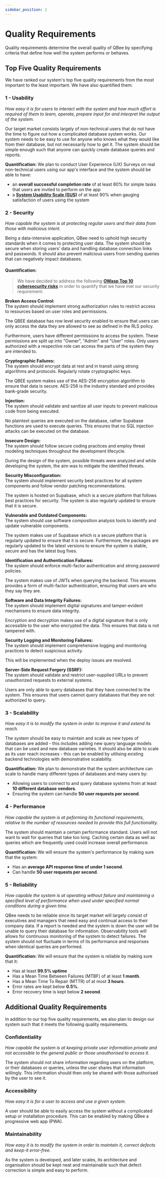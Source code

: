 ```yaml
---
sidebar_position: 2
---
```


# Quality Requirements

Quality requirements determine the overall quality of QBee by specifying criteria that define how well the system performs or behaves.

## Top Five Quality Requirements

We have ranked our system's top five quality requirements from the most important to the least important. We have also quantified them:

### 1 - Usability

*How easy it is for users to interact with the system and how much effort is required of them to learn, operate, prepare input for and interpret the output of the system.*

Our target market consists largely of non-technical users that do not have the time to figure out how a complicated database system works. Our system needs to be easy to use for anyone who knows what they would like from their database, but not necessarily how to get it. The system should be simple enough such that anyone can quickly create database queries and reports.

**Quantification:** We plan to conduct User Experience (UX) Surveys on real non-technical users using our app's interface and the system should be able to have:
- an **overall successful completion rate** of at least 80% for simple tasks that users are invited to perform on the app
- a [**System Usability Scale (SUS)**](https://usabilitygeek.com/how-to-use-the-system-usability-scale-sus-to-evaluate-the-usability-of-your-website/) of at least 90% when gauging satisfaction of users using the system

### 2 - Security

*How capable the system is at protecting regular users and their data from those with malicious intent.*

Being a data-intensive application, QBee need to uphold high security standards when it comes to protecting user data. The system should be secure when storing users’ data and handling database connection links and passwords. It should also prevent malicious users from sending queries that can negatively impact databases.

#### Quantification:
>We have decided to address the following [**OWasp Top 10 cybersecurity risks**](https://owasp.org/www-project-top-ten/) in order to quantify that we have met our security requirement:

**Broken Access Control:**  
The system should implement strong authorization rules to restrict access to resources based on user roles and permissions.

The QBEE database has row level security enabled to ensure that users can only access the data they are allowed to see as defined in the RLS policy.

Furthermore, users have different permissions to access the system. These permissions are split up into "Owner", "Admin" and "User" roles. Only users authorized with a respective role can access the parts of the system they are intended to.

**Cryptographic Failures:**  
The system should encrypt data at rest and in transit using strong algorithms and protocols. Regularly rotate cryptographic keys.

The QBEE system makes use of the AES-256 encryption algorithm to ensure that data is secure. AES-256 is the industry standard and provides bank-grade security.

**Injection:**  
The system should validate and sanitize all user inputs to prevent malicious code from being executed.

No plaintext queries are executed on the database, rather Supabase functions are used to execute queries. This ensures that no SQL injection attacks can be executed on the database.

**Insecure Design:**  
The system should follow secure coding practices and employ threat modeling techniques throughout the development lifecycle.

During the design of the system, possible threats were analyzed and while developing the system, the aim was to mitigate the identified threats.

**Security Misconfiguration:**  
The system should implement security best practices for all system components and follow vendor patching recommendations.

The system is hosted on Supabase, which is a secure platform that follows best practices for security. The system is also regularly updated to ensure that it is secure.

**Vulnerable and Outdated Components:**  
The system should use software composition analysis tools to identify and update vulnerable components.

The system makes use of Supabase which is a secure platform that is regularly updated to ensure that it is secure.
Furthermore, the packages are regularly updated to the latest versions to ensure the system is stable, secure and has the latest bug fixes.

**Identification and Authentication Failures:**  
The system should enforce multi-factor authentication and strong password policies.

The system makes use of JWTs when querying the backend. This ensures provides a form of multi-factor authentication, ensuring that users are who they say they are.

**Software and Data Integrity Failures:**  
The system should implement digital signatures and tamper-evident mechanisms to ensure data integrity.

Encryption and decryption makes use of a digital signature that is only accessible to the user who encrypted the data. This ensures that data is not tampered with.

**Security Logging and Monitoring Failures:**  
The system should implement comprehensive logging and monitoring practices to detect suspicious activity.

This will be implemented when the deploy issues are resolved.
<!-- TODO -->

**Server-Side Request Forgery (SSRF):**  
The system should validate and restrict user-supplied URLs to prevent unauthorized requests to external systems.

Users are only able to query databases that they have connected to the system. This ensures that users cannot query databases that they are not authorized to query.

### 3 - Scalability

*How easy it is to modify the system in order to improve it and extend its reach.*

The system should be easy to maintain and scale as new types of databases are added - this includes adding new query language models that can be used and new database varieties. It should also be able to scale as its user reach increases - this can be enabled by utilising existing backend technologies with demonstrative scalability.

**Quantification:** We plan to demonstrate that the system architecture can scale to handle many different types of databases and many users by:
- Allowing users to connect to and query database systems from at least **10 different database vendors**.
- Ensuring the system can handle **50 user requests per second**.

### 4 - Performance

*How capable the system is at peforming its functional requirements, relative to the number of resources needed to provide this full functionality.*

The system should maintain a certain performance standard. Users will not want to wait for queries that take too long. Caching certain data as well as queries which are frequently used could increase overall performance.

**Quantification:** We will ensure the system's performance by making sure that the system:

- Has an **average API response time of under 1 second**.
- Can handle **50 user requests per second**.

### 5 - Reliability

*How capable the system is at operating without failure and maintaining a specified level of performance when used under specified normal conditions during a given time.*

QBee needs to be reliable since its target market will largely consist of executives and managers that need easy and continual access to their company data. If a report is needed and the system is down the user will be unable to query their database for information. Observability tools will allows for continuous monitoring of the system to detect failures. The system should not fluctuate in terms of its performance and responses when identical queries are performed.

**Quantification:** We will ensure that the system is reliable by making sure that it:
- Has at least **99.5% uptime**
- Has a Mean Time Between Failures (MTBF) of at least **1 month**.
- Has a Mean Time To Repair (MTTR) of at most **3 hours**.
- Error rates are kept below **0.5%**.
- Error recovery time is kept below **2 second**.

## Additional Quality Requirements

In addition to our top five quality requirements, we also plan to design our system such that it meets the following quality requirements.

### Confidentiality

*How capable the system is at keeping private user information private and not accessible to the general public or those unauthorised to access it.*

The system should not share information regarding users on the platform, or their databases or queries, unless the user shares that information willingly. This information should then only be shared with those authorised by the user to see it.

### Accessibility

*How easy it is for a user to access and use a given system.*

A user should be able to easily access the system without a complicated setup or installation procedure. This can be enabled by making QBee a progressive web app (PWA). 

### Maintainability

*How easy it is to modify the system in order to maintain it, correct defects and keep-it error-free.*

As the system is developed, and later scales, its architecture and organisation should be kept neat and maintainable such that defect correction is simple and easy to perform.